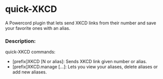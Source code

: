 # quick-XKCD
 A Powercord plugin that lets send XKCD links from their number and save your favorite ones with an alias.


### Description:


quick-XKCD commands:

- [prefix]XKCD [N or alias]: Sends XKCD link given number or alias.
- [prefix]XKCD.manage [...]: Lets you view your aliases, delete aliases or add new aliases.
